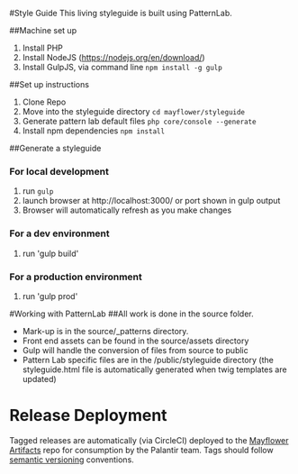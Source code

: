 #Style Guide
This living styleguide is built using PatternLab.

##Machine set up
1. Install PHP
2. Install NodeJS (https://nodejs.org/en/download/)
3. Install GulpJS, via command line `npm install -g gulp`

##Set up instructions
1. Clone Repo
2. Move into the styleguide directory `cd mayflower/styleguide`
3. Generate pattern lab default files `php core/console --generate`
4. Install npm dependencies `npm install`

##Generate a styleguide
### For local development
1. run `gulp`
2. launch browser at http://localhost:3000/ or port shown in gulp output
3. Browser will automatically refresh as you make changes

### For a dev environment
1. run 'gulp build'

### For a production environment
1. run 'gulp prod'

#Working with PatternLab
##All work is done in the source folder.
* Mark-up is in the source/_patterns directory.
* Front end assets can be found in the source/assets directory
* Gulp will handle the conversion of files from source to public
* Pattern Lab specific files are in the /public/styleguide directory (the styleguide.html file is automatically generated when twig templates are updated)

# Release Deployment
Tagged releases are automatically (via CircleCI) deployed to the [Mayflower Artifacts](https://github.com/palantirnet/mayflower-artifacts) repo for consumption by the Palantir team. Tags should follow [semantic versioning](https://github.com/sindresorhus/semver-regex) conventions.
